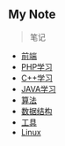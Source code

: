 My Note
-------- 
> 笔记

- [前端](前端/index.md)
- [PHP学习](PHP学习/index.md)
- [C++学习](C++学习/C++学习.md)
- [JAVA学习](JAVA学习/index.md)
- [算法](算法/index.md)
- [数据结构](数据结构/index.md)
- [工具](工具/index.md)
- [Linux](Linux/index.md)
